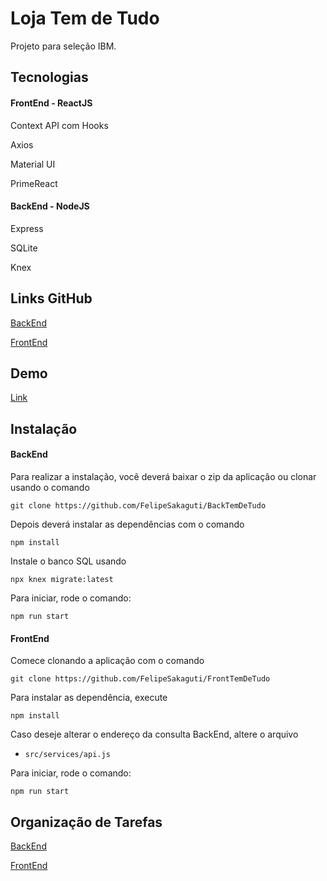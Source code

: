 # Loja Tem de Tudo

Projeto para seleção IBM.



## Tecnologias

#### FrontEnd - ReactJS

Context API com Hooks  

Axios  

Material UI  

PrimeReact  


#### BackEnd - NodeJS

Express  

SQLite  

Knex  


## Links GitHub

[BackEnd](https://github.com/FelipeSakaguti/BackTemDeTudo)  


[FrontEnd](https://github.com/FelipeSakaguti/FrontTemDeTudo)  


## Demo

[Link](http://lojatemdetudo.mybluemix.net/)


## Instalação

#### BackEnd

Para realizar a instalação, você deverá baixar o zip da aplicação ou clonar usando o comando

```
git clone https://github.com/FelipeSakaguti/BackTemDeTudo
```
Depois deverá instalar as dependências com o comando

```
npm install
```
Instale o banco SQL usando
```
npx knex migrate:latest
```

Para iniciar, rode o comando:
```
npm run start
```

#### FrontEnd

Comece clonando a aplicação com o comando
```
git clone https://github.com/FelipeSakaguti/FrontTemDeTudo
```
Para instalar as dependência, execute

```
npm install
```
Caso deseje alterar o endereço da consulta BackEnd, altere o arquivo
* `src/services/api.js`

Para iniciar, rode o comando:
```
npm run start
```


## Organização de Tarefas

[BackEnd](https://github.com/FelipeSakaguti/LojaTemDeTudo/blob/master/Tarefas%20BackEnd.md)  
  
[FrontEnd](https://github.com/FelipeSakaguti/LojaTemDeTudo/blob/master/Tarefas%20FrontEnd.md)
